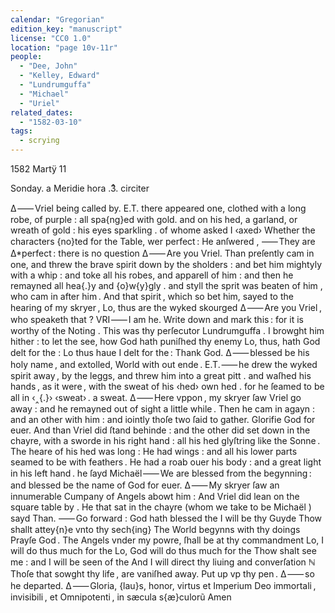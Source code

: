 ```yaml
---
calendar: "Gregorian"
edition_key: "manuscript"
license: "CC0 1.0"
location: "page 10v-11r"
people:
  - "Dee, John"
  - "Kelley, Edward"
  - "Lundrumguffa"
  - "Michael"
  - "Uriel"
related_dates:
  - "1582-03-10"
tags:
  - scrying
---
```

1582 Martÿ 11

Sonday. a Meridie hora .3ͣ. circiter

Δ ⸺ Vriel being called by. E.T. there appeared one, clothed with a
   long robe, of purple : all spa{ng}ed with gold. and on his hed, a
   garland, or wreath of gold : his eyes sparkling . of whome asked I ‹axed›
   Whether the characters {no}ted for the Table, wer perfect :
   He anſwered ,
⸺ They are Δ*perfect : there is no question
Δ ⸺ Are you Vriel.
 Than preſently cam in one, and threw the brave spirit down by the
  sholders : and bet him mightyly with a whip : and toke all his robes,
  and apparell of him : and then he remayned all hea{.}y and {o}w{y}gly .
  and styll the sprit was beaten of him , who cam in after him . And
  that spirit , which so bet him, sayed to the hearing of my skryer ,
  Lo, thus are the wyked skourged
Δ ⸺ Are you Vriel , who speaketh that ?
VRI ⸺ I am he.       Write down and mark this : for it is
worthy of the Noting .
This was thy perſecutor Lundrumguffa . I browght him hither : to let
   the see, how God hath puniſhed thy enemy
Lo, thus, hath God delt for the : Lo thus haue I delt for the :
   Thank God.
Δ ⸺ blessed be his holy name , and extolled, World with out ende .
E.T. ⸺ he drew the wyked spirit away , by the leggs, and threw him
  into a great pitt . and waſhed his hands , as it were , with the sweat
  of his ‹hed› own hed . for he ſeamed to be all in ‹‸{.}› ‹sweat› . a sweat.
Δ ⸺ Here vppon , my skryer ſaw Vriel go away : and he remayned out of
   sight a little while . Then he cam in agayn : and an other with
   him : and iointly thoſe two ſaid to gather. Glorifie God for euer.
   And than Vriel did ſtand behinde : and the other did set down in the
   chayre, with a sworde in his right hand : all his hed glyſtring like
   the Sonne . The heare of his hed was long : He had wings : and all his
   lower parts seamed to be with feathers . He had a roab ouer his
   body : and a great light in his left hand . he ſayd
Michaël ⸺ We are blessed from the begynning : and blessed be the name of
   God for euer.
Δ ⸺ My skryer ſaw an innumerable Cumpany of Angels abowt him :
    And Vriel did lean on the square table by .
   He that sat in the chayre (whom we take to be Michaël ) sayd
    Than.
     ⸺ Go forward : God hath blessed the
        I will be thy Guyde
        Thow shallt attey{n}e vnto thy sech{ing}
        The World begynns with thy doings
                    Prayſe God .
      The Angels vnder my powre, ſhall be at thy commandment
      Lo, I will do thus much for the
      Lo, God will do thus much for the
      Thow shalt see me : and I will be seen of the
       And I will direct thy liuing and converſation
       ℕ Thoſe that sowght thy life , are vaniſhed away.
                  Put up vp thy pen .
       Δ ⸺ so he departed.
       Δ ⸺ Gloria, {lau}s, honor, virtus et Imperium
           Deo immortali , invisibili , et
            Omnipotenti , in sæcula s{æ}culorũ
                     Amen
